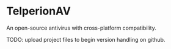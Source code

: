 # TelperionAV
An open-source antivirus with cross-platform compatibility.

TODO:
upload project files to begin version handling on github.
